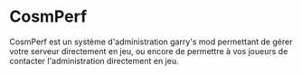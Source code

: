 # CosmPerf
CosmPerf est un système d'administration garry's mod permettant de gérer votre serveur directement en jeu, ou encore de permettre à vos joueurs de contacter l'administration directement en jeu.
